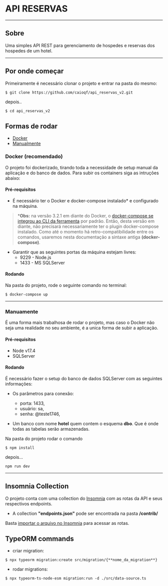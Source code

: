 # API RESERVAS
----
## Sobre

Uma simples API REST para gerenciamento de hospedes e reservas dos hospedes de um hotel.

---

## Por onde começar

Primeiramente é necessário clonar o projeto e entrar na pasta do mesmo:

````
$ git clone https://github.com/caioqf/api_reservas_v2.git
````
depois..
````
$ cd api_reservas_v2
````


## Formas de rodar 

- [Docker](#docker-recomendado)
- [Manualmente](#manuamente)


### Docker (recomendado)

O projeto foi dockerizado, tirando toda a necessidade de setup manual da aplicação e do banco de dados. Para subir os containers siga as intruções abaixo:
#### Pré-requisitos
- É necessário ter o Docker e docker-compose instalado* e configurado na máquina.

> ***Obs:** na versão 3.2.1 em diante do Docker, o [docker-compose se integrou ao CLI da ferramenta](https://docs.docker.com/compose/#compose-v2-and-the-new-docker-compose-command) por padrão. Então, desta versão em diante, não precisará necessariamente ter o plugin docker-compose instalado. 
Como até o momento há retro-compatibilidade entre os comandos, usaremos nesta documentação a sintaxe antiga **(docker-compose)**.

- Garantir que as seguintes portas da máquina estejam livres:
  - 9229 - Node.js
  - 1433 - MS SQLServer

#### Rodando
Na pasta do projeto, rode o seguinte comando no terminal:
````
$ docker-compose up
````

___
### Manuamente

É uma forma mais trabalhosa de rodar o projeto, mas caso o Docker não seja uma realidade no seu ambiente, é a unica forma de subir a aplicação.

#### Pré-requisitos

- Node v17.4
- SQLServer

#### Rodando

É necessário fazer o setup do banco de dados SQLServer com as seguintes informações:

- Os parâmetros para conexão:
    - porta: 1433,
    - usuário: sa,
    - senha: @teste1746,

- Um banco com nome **hotel** quem contem o esquema **dbo**. Que é onde todas as tabelas serão armazenadas.  

Na pasta do projeto rodar o comando 
````
$ npm install 
````

depois...

````
npm run dev
````

___
## Insomnia Collection

O projeto conta com uma collection do [Insomnia](https://docs.insomnia.rest/) com as rotas da API e seus respectivos endpoints.
- A collection **"endpoints.json"** pode ser encontrada na pasta **/contrib/**

Basta [importar o arquivo no Insomnia](https://docs.insomnia.rest/insomnia/import-export-data#import-data) para acessar as rotas.

## TypeORM commands

- criar migration:
````
$ npx typeorm migration:create src/migration/{**nome_da_migration**}
````

- rodar migrations:
````
$ npx typeorm-ts-node-esm migration:run -d ./src/data-source.ts 
````